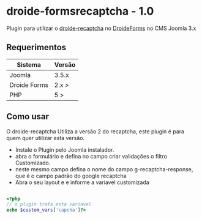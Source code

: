 # droide-formsrecaptcha - 1.0
Plugin para utilizar o [droide-recaptcha](https://github.com/androidealp/droide-recaptcha) no [DroideForms](https://github.com/androidealp/droide-forms) no CMS Joomla 3.x

## Requerimentos

| Sistema     | Versão       |
|-------------|--------------|
|Joomla       | 3.5.x        |
|Droide Forms |   2.x >      |
|PHP          | 5 >          |

## Como usar

O droide-recaptcha Utiliza a versão 2 do recaptcha, este plugin é para quem quer utilizar esta versão.


* Instale o Plugin pelo Joomla instalador.
* abra o formulário e defina no campo criar validações o filtro Customizado.
* neste mesmo campo defina o nome do campo g-recaptcha-response, que é o campo padrão do google recaptcha
* Abra o seu layout e e informe a variavel customizada

```php

<?php
// o plugin trata esta variavel
echo $custom_vars['capcha']?>
````
